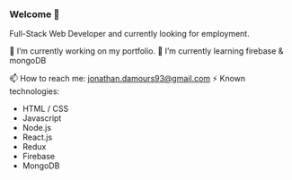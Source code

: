 ### Welcome 👋

Full-Stack Web Developer and currently looking for employment.


🔭 I’m currently working on my portfolio.
🌱 I’m currently learning firebase & mongoDB

📫 How to reach me: jonathan.damours93@gmail.com
⚡ Known technologies:
- HTML / CSS
- Javascript
- Node.js
- React.js
- Redux
- Firebase
- MongoDB
